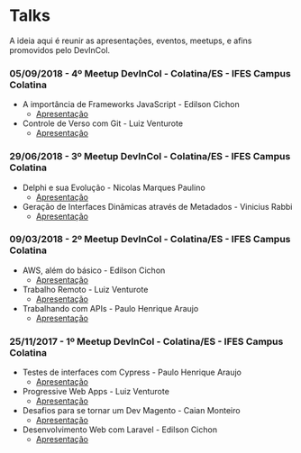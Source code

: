 # Talks
A ideia aqui é reunir as apresentações, eventos, meetups, e afins promovidos pelo DevInCol.

### 05/09/2018 - 4º Meetup DevInCol - Colatina/ES - IFES Campus Colatina
 * A importância de Frameworks JavaScript - Edilson Cichon
	* [Apresentação](https://docs.google.com/presentation/d/1w_23_x30gs1ozj1OI3nshdREhkEQt3tVnU5awfyWqmM/edit?usp=sharing)
 * Controle de Verso com Git - Luiz Venturote
	* [Apresentação](https://drive.google.com/open?id=1FMEvv-C5NXMtAjo9SQAOoRBe4ipvh0MJ)

### 29/06/2018 - 3º Meetup DevInCol - Colatina/ES - IFES Campus Colatina
 * Delphi e sua Evolução - Nicolas Marques Paulino
	* [Apresentação](https://drive.google.com/open?id=1CcUC17XixpNFjCkotNJmWkopu4JSbwaI)
 * Geração de Interfaces Dinâmicas através de Metadados - Vinicius Rabbi
	* [Apresentação]()

### 09/03/2018 - 2º Meetup DevInCol - Colatina/ES - IFES Campus Colatina
 * AWS, além do básico - Edilson Cichon
	* [Apresentação](https://docs.google.com/presentation/d/1BCricaiwO_BAE3IDFph6l1EANg_mzIWx1E8pNHEMJx8/edit?usp=sharing)
 * Trabalho Remoto - Luiz Venturote
	* [Apresentação]()
 * Trabalhando com APIs - Paulo Henrique Araujo
	* [Apresentação](http://slides.com/paulohenrique-8/apis)
	
### 25/11/2017 - 1º Meetup DevInCol - Colatina/ES - IFES Campus Colatina
 * Testes de interfaces com Cypress - Paulo Henrique Araujo
	* [Apresentação](http://slides.com/paulohenrique-8/testes-de-interfaces-web-com-cypress)
 * Progressive Web Apps - Luiz Venturote
	* [Apresentação](https://speakerdeck.com/luizventurote/progressive-web-apps-and-magento-2-meet-magento-brazil)
 * Desafios para se tornar um Dev Magento - Caian Monteiro
	* [Apresentação](http://prezi.com/eth0xbcobenz/?utm_campaign=share&utm_medium=copy)
 * Desenvolvimento Web com Laravel - Edilson Cichon
	* [Apresentação](https://docs.google.com/presentation/d/1ydOTysY16J6zPqcwX4egGwibjc8VkC46LKk4o-awwwA/edit?usp=sharing)
